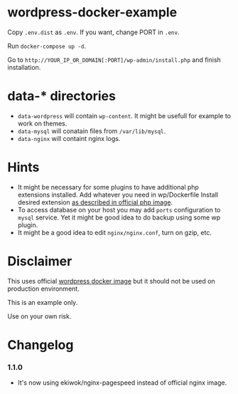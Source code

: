 # wordpress-docker-example

Copy `.env.dist` as `.env`. If you want, change PORT in `.env`.

Run `docker-compose up -d`.

Go to `http://YOUR_IP_OR_DOMAIN[:PORT]/wp-admin/install.php` and finish installation.

# data-* directories

- `data-wordpress` will contain `wp-content`. It might be usefull for example to work on themes.
- `data-mysql`     will conatain files from `/var/lib/mysql`.
- `data-nginx`     will containt nginx logs.

# Hints

- It might be necessary for some plugins to have additional php extensions installed. Add whatever you need in wp/Dockerfile
Install desired extension [as described in official php image](https://hub.docker.com/_/php/).
- To access database on your host you may add `ports` configuration to `mysql` service.
Yet it might be good idea to do backup using some wp plugin.
- It might be a good idea to edit `nginx/nginx.conf`, turn on gzip, etc.

# Disclaimer

This uses official [wordpress docker image](https://hub.docker.com/_/wordpress/) but it should not be used on production environment.

This is an example only.

Use on your own risk.

# Changelog

### 1.1.0

- It's now using ekiwok/nginx-pagespeed instead of official nginx image.
